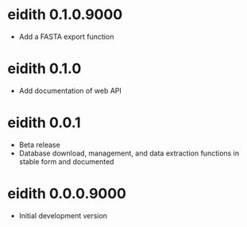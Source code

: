 # eidith 0.1.0.9000

* Add a FASTA export function

# eidith 0.1.0

* Add documentation of web API

# eidith 0.0.1

* Beta release
* Database download, management, and data extraction functions in stable
  form and documented

# eidith 0.0.0.9000

* Initial development version



